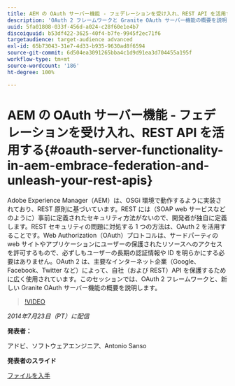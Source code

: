 ```yaml
---
title: AEM の OAuth サーバー機能 - フェデレーションを受け入れ、REST API を活用する
description: 'OAuth 2 フレームワークと Granite OAuth サーバー機能の概要を説明します。Adobe Experience Manager（AEM）は、OSGi 環境で動作するように実装されており、REST 原則に基づいています。 '
uuid: 5fa01808-033f-456d-a024-c28f60e1e4b7
discoiquuid: b53df422-3625-40f4-b7fe-9945f2ec71f6
targetaudience: target-audience advanced
exl-id: 65b73043-31e7-4d33-b935-9630ad8f6594
source-git-commit: 6d504ea3091265bba4c1d9d91ea3d704455a195f
workflow-type: tm+mt
source-wordcount: '186'
ht-degree: 100%

---
```


# AEM の OAuth サーバー機能 - フェデレーションを受け入れ、REST API を活用する{#oauth-server-functionality-in-aem-embrace-federation-and-unleash-your-rest-apis}

Adobe Experience Manager（AEM）は、OSGi 環境で動作するように実装されており、REST 原則に基づいています。REST には（SOAP web サービスなどのように）事前に定義されたセキュリティ方法がないので、開発者が独自に定義します。REST セキュリティの問題に対処する 1 つの方法は、OAuth 2 を活用することです。Web Authorization（OAuth）プロトコルは、サードパーティの web サイトやアプリケーションにユーザーの保護されたリソースへのアクセスを許可するもので、必ずしもユーザーの長期の認証情報や ID を明らかにする必要はありません。OAuth 2 は、主要なインターネット企業（Google、Facebook、Twitter など）によって、自社（および REST）API を保護するために広く使用されています。このセッションでは、OAuth 2 フレームワークと、新しい Granite OAuth サーバー機能の概要を説明します。

>[!VIDEO](https://video.tv.adobe.com/v/19466/?quality=9)

*2014年7月23日（PT）に配信*

**発表者：**

アドビ、ソフトウェアエンジニア、Antonio Sanso

**発表者のスライド**

[ファイルを入手](assets/oauth-server-functionality-in-aem-7-23-14.pdf)
<!--
[Get back to the Overview](https://helpx.adobe.com/experience-manager/kt/eseminars/gems/aem-index.html)
-->

